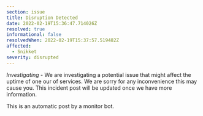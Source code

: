 ```yaml
---
section: issue
title: Disruption Detected
date: 2022-02-19T15:36:47.714026Z
resolved: true
informational: false
resolvedWhen: 2022-02-19T15:37:57.519482Z
affected:
  - Snikket
severity: disrupted
---
```

*Investigating* - We are investigating a potential issue that might affect the uptime of one our of services. We are sorry for any inconvenience this may cause you. This incident post will be updated once we have more information.

This is an automatic post by a monitor bot.
        